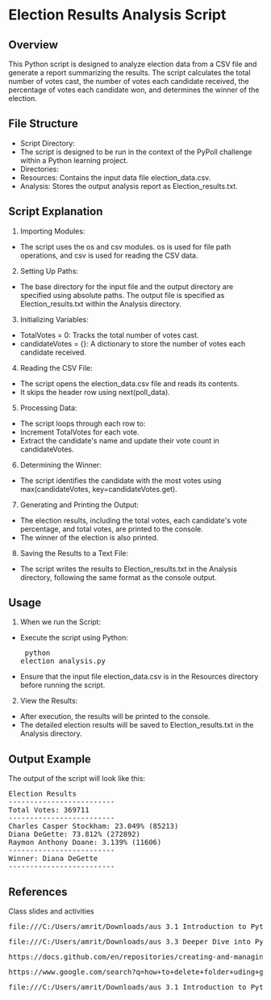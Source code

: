 # Election Results Analysis Script
## Overview
This Python script is designed to analyze election data from a CSV file and generate a report summarizing the results. The script calculates the total number of votes cast, the number of votes each candidate received, the percentage of votes each candidate won, and determines the winner of the election.

## File Structure
- Script Directory:
 - The script is designed to be run in the context of the PyPoll challenge within a Python learning project.
- Directories:
 - Resources: Contains the input data file election_data.csv.
 - Analysis: Stores the output analysis report as Election_results.txt.
## Script Explanation
1. Importing Modules:
- The script uses the os and csv modules. os is used for file path operations, and csv is used for reading the CSV data.
2. Setting Up Paths:
- The base directory for the input file and the output directory are specified using absolute paths.
The output file is specified as Election_results.txt within the Analysis directory.
3. Initializing Variables:
- TotalVotes = 0: Tracks the total number of votes cast.
- candidateVotes = {}: A dictionary to store the number of votes each candidate received.
4. Reading the CSV File:
- The script opens the election_data.csv file and reads its contents.
- It skips the header row using next(poll_data).
5. Processing Data:
- The script loops through each row to:
 - Increment TotalVotes for each vote.
 - Extract the candidate's name and update their vote count in candidateVotes.
6. Determining the Winner:
- The script identifies the candidate with the most votes using max(candidateVotes, key=candidateVotes.get).
7. Generating and Printing the Output:
- The election results, including the total votes, each candidate's vote percentage, and total votes, are printed to the console.
- The winner of the election is also printed.
8. Saving the Results to a Text File:
- The script writes the results to Election_results.txt in the Analysis directory, following the same format as the console output.
## Usage
1. When we run the Script:
- Execute the script using Python:<pre>
python election_analysis.py</pre>
- Ensure that the input file election_data.csv is in the Resources directory before running the script.
2. View the Results:
- After execution, the results will be printed to the console.
- The detailed election results will be saved to Election_results.txt in the Analysis directory.
## Output Example
The output of the script will look like this:
<pre>
Election Results
-------------------------
Total Votes: 369711
-------------------------
Charles Casper Stockham: 23.049% (85213)
Diana DeGette: 73.812% (272892)
Raymon Anthony Doane: 3.139% (11606)
-------------------------
Winner: Diana DeGette
-------------------------
</pre>

## References
Class slides and activities
<pre>file:///C:/Users/amrit/Downloads/aus_3.1_Introduction_to_Python.pdf</pre>
<pre>file:///C:/Users/amrit/Downloads/aus_3.3_Deeper_Dive_into_Python.pdf</pre>
<pre>https://docs.github.com/en/repositories/creating-and-managing-repositories/cloning-a-repository</pre>
<pre>https://www.google.com/search?q=how+to+delete+folder+uding+git+bash&rlz=1C1CHBF_en-GBAU886AU886&oq=how+to+delete+folder+uding+git+bash&gs_lcrp=EgZjaHJvbWUyBggAEEUYOTIJCAEQABgNGIAEMggIAhAAGBYYHjIICAMQABgWGB4yCAgEEAAYFhgeMggIBRAAGBYYHjINCAYQABiGAxiABB</pre>
<pre>file:///C:/Users/amrit/Downloads/aus_3.1_Introduction_to_Python.pdf</pre>













